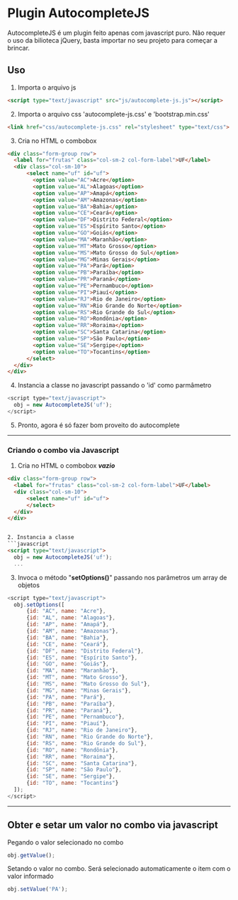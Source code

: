# Plugin AutocompleteJS
AutocompleteJS é um plugin feito apenas com javascript puro. Não requer o uso da bilioteca jQuery, basta importar no seu projeto para começar a brincar.

## Uso


1. Importa o arquivo js
```html
<script type="text/javascript" src="js/autocomplete-js.js"></script>
```

2. Importa o arquivo css 'autocomplete-js.css' e 'bootstrap.min.css'
```html
<link href="css/autocomplete-js.css" rel="stylesheet" type="text/css">
```

3. Cria no HTML o combobox
```html
<div class="form-group row">
  <label for="frutas" class="col-sm-2 col-form-label">UF</label>
  <div class="col-sm-10">
      <select name="uf" id="uf">
        <option value="AC">Acre</option>
        <option value="AL">Alagoas</option>
        <option value="AP">Amapá</option>
        <option value="AM">Amazonas</option>
        <option value="BA">Bahia</option>
        <option value="CE">Ceará</option>
        <option value="DF">Distrito Federal</option>
        <option value="ES">Espírito Santo</option>
        <option value="GO">Goiás</option>
        <option value="MA">Maranhão</option>
        <option value="MT">Mato Grosso</option>
        <option value="MS">Mato Grosso do Sul</option>
        <option value="MG">Minas Gerais</option>
        <option value="PA">Pará</option>
        <option value="PB">Paraíba</option>
        <option value="PR">Paraná</option>
        <option value="PE">Pernambuco</option>
        <option value="PI">Piauí</option>
        <option value="RJ">Rio de Janeiro</option>
        <option value="RN">Rio Grande do Norte</option>
        <option value="RS">Rio Grande do Sul</option>
        <option value="RO">Rondônia</option>
        <option value="RR">Roraima</option>
        <option value="SC">Santa Catarina</option>
        <option value="SP">São Paulo</option>
        <option value="SE">Sergipe</option>
        <option value="TO">Tocantins</option>
      </select>
  </div>
</div>
```

4. Instancia a classe no javascript passando o 'id' como parmâmetro
```javascript
<script type="text/javascript">       
  obj = new AutocompleteJS('uf');
</script>
```

5. Pronto, agora é só fazer bom proveito do autocomplete

---

### Criando o combo via Javascript

1. Cria no HTML o combobox ***vazio***
```html
<div class="form-group row">
  <label for="frutas" class="col-sm-2 col-form-label">UF</label>
  <div class="col-sm-10">
      <select name="uf" id="uf">        
      </select>
  </div>
</div>


2. Instancia a classe 
```javascript
<script type="text/javascript">       
  obj = new AutocompleteJS('uf');
  ...
```  

3. Invoca o método "**setOptions()**" passando nos parâmetros um array de objetos
```javascript
<script type="text/javascript">       
  obj.setOptions([
      {id: "AC", name: "Acre"},
      {id: "AL", name: "Alagoas"},
      {id: "AP", name: "Amapá"},
      {id: "AM", name: "Amazonas"},
      {id: "BA", name: "Bahia"},
      {id: "CE", name: "Ceará"},
      {id: "DF", name: "Distrito Federal"},
      {id: "ES", name: "Espírito Santo"},
      {id: "GO", name: "Goiás"},
      {id: "MA", name: "Maranhão"},
      {id: "MT", name: "Mato Grosso"},
      {id: "MS", name: "Mato Grosso do Sul"},
      {id: "MG", name: "Minas Gerais"},
      {id: "PA", name: "Pará"},
      {id: "PB", name: "Paraíba"},
      {id: "PR", name: "Paraná"},
      {id: "PE", name: "Pernambuco"},
      {id: "PI", name: "Piauí"},
      {id: "RJ", name: "Rio de Janeiro"},
      {id: "RN", name: "Rio Grande do Norte"},
      {id: "RS", name: "Rio Grande do Sul"},
      {id: "RO", name: "Rondônia"},
      {id: "RR", name: "Roraima"},
      {id: "SC", name: "Santa Catarina"},
      {id: "SP", name: "São Paulo"},
      {id: "SE", name: "Sergipe"},
      {id: "TO", name: "Tocantins"}
  ]);
</script>
```

---

## Obter e setar um valor no combo via javascript

Pegando o valor selecionado no combo
```javascript
obj.getValue();
```

Setando o valor no combo. Será selecionado automaticamente o item com o valor informado
```javascript
obj.setValue('PA');
```
